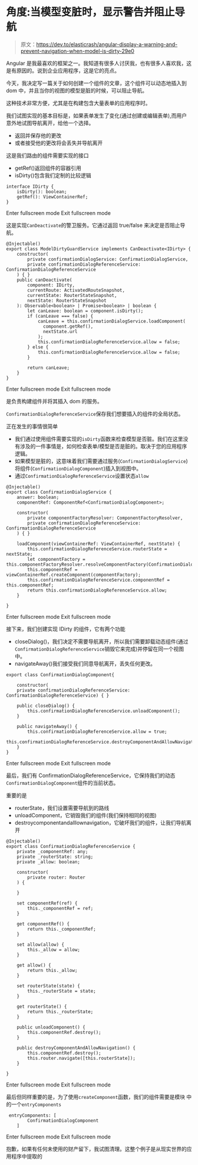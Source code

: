 # 角度:当模型变脏时，显示警告并阻止导航

> 原文：<https://dev.to/elasticrash/angular-display-a-warning-and-prevent-navigation-when-model-is-dirty-29e0>

Angular 是我最喜欢的框架之一。我知道有很多人讨厌我，也有很多人喜欢我，这是有原因的。说到企业应用程序，这是它的亮点。

今天，我决定写一篇关于如何创建一个组件的文章，这个组件可以动态地插入到 dom 中，并且当你的视图的模型是脏的时候，可以阻止导航。

这种技术非常方便，尤其是在构建包含大量表单的应用程序时。

我们试图实现的基本目标是，如果表单发生了变化(通过创建或编辑表单),而用户意外地试图导航离开，给他一个选择。

*   返回并保存他的更改
*   或者接受他的更改将会丢失并导航离开

这是我们路由的组件需要实现的接口

*   getRef()返回组件的容器引用
*   isDirty()包含我们定制的比较逻辑

```
interface IDirty {
    isDirty(): boolean;
    getRef(): ViewContainerRef;
} 
```

Enter fullscreen mode Exit fullscreen mode

这是实现`CanDeactivate`的警卫服务。它通过返回 true/false 来决定是否阻止导航。

```
@Injectable()
export class ModelDirtyGuardService implements CanDeactivate<IDirty> {
    constructor(
        private confirmationDialogService: ConfirmationDialogService,
        private confirmationDialogReferenceService: ConfirmationDialogReferenceService
    ) { }
    public canDeactivate(
        component: IDirty,
        currentRoute: ActivatedRouteSnapshot,
        currentState: RouterStateSnapshot,
        nextState: RouterStateSnapshot
    ): Observable<boolean> | Promise<boolean> | boolean {
        let canLeave: boolean = component.isDirty();
        if (canLeave === false) {
            canLeave = this.confirmationDialogService.loadComponent(
              component.getRef(),
              nextState.url
            );
            this.confirmationDialogReferenceService.allow = false;
        } else {
            this.confirmationDialogReferenceService.allow = false;
        }

        return canLeave;
    }
} 
```

Enter fullscreen mode Exit fullscreen mode

是负责构建组件并将其插入 dom 的服务。

`ConfirmationDialogReferenceService`保存我们想要插入的组件的全局状态。

正在发生的事情很简单

*   我们通过使用组件需要实现的`isDirty`函数来检查模型是否脏。我们在这里没有涉及的一件事情是，如何检查表单/模型是否是脏的。取决于您的应用程序逻辑。
*   如果模型是脏的，这意味着我们需要通过服务(`ConfirmationDialogService`)将组件(`ConfirmationDialogComponent`)插入到视图中。
*   通过`ConfirmationDialogReferenceService`设置状态`allow`

```
@Injectable()
export class ConfirmationDialogService {
    answer: boolean;
    componentRef: ComponentRef<ConfirmationDialogComponent>;

    constructor(
        private componentFactoryResolver: ComponentFactoryResolver,
        private confirmationDialogReferenceService: ConfirmationDialogReferenceService
    ) { }

    loadComponent(viewContainerRef: ViewContainerRef, nextState) {
        this.confirmationDialogReferenceService.routerState = nextState;
        let componentFactory = this.componentFactoryResolver.resolveComponentFactory(ConfirmationDialogComponent);
        this.componentRef = viewContainerRef.createComponent(componentFactory);
        this.confirmationDialogReferenceService.componentRef = this.componentRef;
        return this.confirmationDialogReferenceService.allow;
    }

} 
```

Enter fullscreen mode Exit fullscreen mode

接下来，我们创建实现 IDirty 的组件，它有两个功能

*   closeDialog()，我们决定不需要导航离开，所以我们需要卸载动态组件(通过`ConfirmationDialogReferenceService`销毁它来完成)并停留在同一个视图中。
*   navigateAway()我们接受我们同意导航离开，丢失任何更改。

```
export class ConfirmationDialogComponent{

    constructor(
    private confirmationDialogReferenceService: ConfirmationDialogReferenceService) { }

    public closeDialog() {
        this.confirmationDialogReferenceService.unloadComponent();
    }

    public navigateAway() {
        this.confirmationDialogReferenceService.allow = true;
        this.confirmationDialogReferenceService.destroyComponentAndAllowNavigation();
    }
} 
```

Enter fullscreen mode Exit fullscreen mode

最后，我们有 ConfirmationDialogReferenceService，它保持我们的动态`ConfirmationDialogComponent`组件的当前状态。

重要的是

*   routerState，我们设置需要导航到的路线
*   unloadComponent，它销毁我们的组件(我们保持相同的视图)
*   destroycomponentandalllownavigation，它破坏我们的组件，让我们导航离开

```
@Injectable()
export class ConfirmationDialogReferenceService {
    private _componentRef: any;
    private _routerState: string;
    private _allow: boolean;

    constructor(
        private router: Router
    ) {

    }

    set componentRef(ref) {
        this._componentRef = ref;
    }

    get componentRef() {
        return this._componentRef;
    }

    set allow(allow) {
        this._allow = allow;
    }

    get allow() {
        return this._allow;
    }

    set routerState(state) {
        this._routerState = state;
    }

    get routerState() {
        return this._routerState;
    }

    public unloadComponent() {
        this.componentRef.destroy();
    }

    public destroyComponentAndAllowNavigation() {
        this.componentRef.destroy();
        this.router.navigate([this.routerState]);
    }

} 
```

Enter fullscreen mode Exit fullscreen mode

最后但同样重要的是，为了使用`createComponent`函数，我们的组件需要是模块
中的一个`entryComponents`

```
 entryComponents: [
        ConfirmationDialogComponent
    ] 
```

Enter fullscreen mode Exit fullscreen mode

抱歉，如果有任何未使用的财产留下，我试图清理。这整个例子是从现实世界的应用程序中提取的